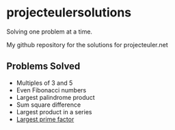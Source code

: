 projecteulersolutions
=====================

Solving one problem at a time. 

My github repository for the solutions for projecteuler.net

Problems Solved
---------------

* Multiples of 3 and 5
* Even Fibonacci numbers
* Largest palindrome product
* Sum square difference
* Largest product in a series
* [Largest prime factor](https://github.com/ruzette/projecteulersolutions/blob/master/src/primefactors.py)
